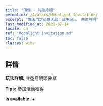 ```yaml
---
title: "頭像 - 共邀月明"
permalink: /Avatars/Moonlight Invitation/
excerpt: "魔法门之英雄无敌：战争纪元  共邀月明"
last_modified_at: 2021-07-14
locale: cn
ref: "Moonlight Invitation.md"
toc: false
classes: wide
---
```

## 詳情

 **玩法詳解:** 共邀月明頭像框 

 **Tips:** 參加活動獲得 

 **Is available:**  + 

